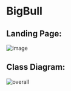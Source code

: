 # BigBull
## Landing Page:
![image](https://github.com/dklkushal07/BigBull/assets/68638711/ba9bc89e-db80-4d49-ab9b-b2a014ef9695)

## Class Diagram:
![overall](https://github.com/dklkushal07/BigBull/assets/68638711/c42b9ff8-cc57-470f-8185-7fa12b01aca9)
